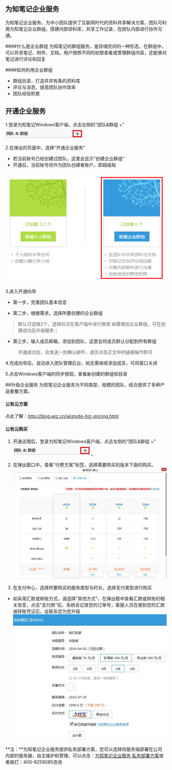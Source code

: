 ## 为知笔记企业服务

为知笔记企业服务，为中小团队提供了互联网时代的资料共享解决方案，团队可利用为知笔记企业群组，搭建内部资料库，共享工作记录，在团队内部进行协作沟通。

####什么是企业群组
为知笔记的群组服务，是存储空间的一种形态，在群组中，可以共享笔记、附件、文档。用户按照不同的权限查看或管理群组内容，还能够对笔记进行评论和回复

####如何利用企业群组
 * 群组目录，打造井井有条的资料库
 * 评论与消息，提高团队协作效率
 * 团队经验积累

## 开通企业服务


1.登录为知笔记Windows客户端，点击左侧的“团队&群组 +”![W10](img\W10.jpg)

2.在弹出的页面中，选择“开通企业服务“

+  若当前账号已经创建过团队，这里会显示”创建企业群组“
+ 开通后，当前账号将作为团队创建者账户，即超级账

![W11](img\W11.png)

3.进入开通向导
 * 第一步，完善团队基本信息

 * 第二步，根据需求，选择所要创建的企业群组

  > 默认可选择2个，选择后可在客户端中进行修改
  > 如需增加企业群组，可在创建成功后升级服务；

 * 第三步，输入成员邮箱，添加到团队，这里会将成员默认分配到所有群组

  > 开通成功后，会发送一封确认邮件，成员点击正文中的链接操作即可

4.完成向导后，自动进入团队管理后台，如无需继续添加成员，可将窗口关闭

5.点击Windows客户端的同步按钮，查看新创建的群组和目录

##升级企业服务
为知笔记企业服务为不同类型、规模的团队，结合提供了多种产品套餐方案。
#### 公有云方案


点此了解：http://blog.wiz.cn/wiznote-biz-pricing.html

#### 公有云购买

1. 开通试用后，登录为知笔记Windows客户端，点击左侧的“团队&群组 +”![W10](img\W10.jpg)。

1. 在弹出窗口中，查看”付费方案“标签，选择需要购买的版本下面的购买。![W12](img\W12.jpg)

1. 在支付中心，选择所要购买的服务类型与时长，选择支付类型进行购买

 * 如采用汇款或转账方式，请选择”其他方式“，在弹出框中查看汇款或转账的相关信息，点击”去付款”后，系统会记录您的订单号，客服人员在接到您的汇款或转账凭证后，会联系您为您升级
![W13](img\W13.jpg)

**注：**为知笔记企业服务提供私有部署方案，您可以选择将服务端部署在公司内部的服务器，自主维护和管理，可以点击：[为知笔记企业服务 私有部署方案](http://blog.wiz.cn/biz-private.html)或者拨打：400-8258085咨询

